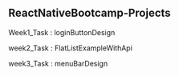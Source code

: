 ## ReactNativeBootcamp-Projects
Week1_Task : loginButtonDesign

week2_Task : FlatListExampleWithApi

week3_Task : menuBarDesign
